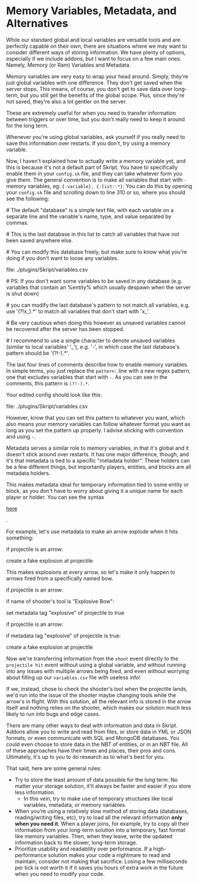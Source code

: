 # Memory Variables, Metadata, and Alternatives

While our standard global and local variables are versatile tools and are perfectly capable on their own, there are situations where we may want to consider different ways of storing information. We have plenty of options, especially if we include addons, but I want to focus on a few main ones. Namely, Memory (or Ram) Variables and Metadata.

Memory variables are very easy to wrap your head around. Simply, they're just global variables with one difference. They don't get saved when the server stops. This means, of course, you don't get to save data over long-term, but you still get the benefits of the global scope. Plus, since they're not saved, they're also a lot gentler on the server.

These are extremely useful for when you need to transfer information between triggers or over time, but you don't really need to keep it around for the long term.

Whenever you're using global variables, ask yourself if you really need to save this information over restarts. If you don't, try using a memory variable.

Now, I haven't explained how to actually write a memory variable yet, and this is because it's not a default part of Skript. You have to specifically enable them in your `config.sk` file, and they can take whatever form you give them. The general convention is to make all variables that start with `-` memory variables, eg: `{-variable}, {-list::*}`. You can do this by opening your `config.sk` file and scrolling down to line 310 or so, where you should see the following:

\# The default "database" is a simple text file, with each variable on a separate line and the variable's name, type, and value separated by commas.

\# This is the last database in this list to catch all variables that have not been saved anywhere else.

\# You can modify this database freely, but make sure to know what you're doing if you don't want to loose any variables.

file: ./plugins/Skript/variables.csv

\# PS: If you don't want some variables to be saved in any database (e.g. variables that contain an %entity% which usually despawn when the server is shut down)

\# you can modify the last database's pattern to not match all variables, e.g. use '(?!x\_).\*' to match all variables that don't start with 'x\_'.

\# Be very cautious when doing this however as unsaved variables cannot be recovered after the server has been stopped.

\# I recommend to use a single character to denote unsaved variables (similar to local variables' '\_'), e.g. '-', in which case the last database's pattern should be '(?!-).\*'.

The last four lines of comments describe how to enable memory variables. In simple terms, you just replace the `pattern:` line with a new regex pattern, one that excludes variables that start with `-`. As you can see in the comments, this pattern is `(?!-).*`.

Your edited config should look like this:

file: ./plugins/Skript/variables.csv

However, know that you can set this pattern to whatever you want, which also means your memory variables can follow whatever format you want as long as you set the pattern up properly. I advise sticking with convention and using `-`.

Metadata serves a similar role to memory variables, in that it's global and it doesn't stick around over restarts. It has one major difference, though, and it's that metadata is tied to a specific "metadata holder". These holders can be a few different things, but importantly players, entities, and blocks are all metadata holders.

This makes metadata ideal for temporary information tied to some entity or block, as you don't have to worry about giving it a unique name for each player or holder. You can see the syntax

[here](https://docs.skriptlang.org/expressions.html#ExprMetadata)

.

For example, let's use metadata to make an arrow explode when it hits something:

if projectile is an arrow:

create a fake explosion at projectile

This makes explosions at every arrow, so let's make it only happen to arrows fired from a specifically named bow.

if projectile is an arrow:

if name of shooter's tool is "Explosive Bow":

set metadata tag "explosive" of projectile to true

if projectile is an arrow:

if metadata tag "explosive" of projectile is true:

create a fake explosion at projectile

Now we're transferring information from the `shoot` event directly to the `projectile hit` event without using a global variable, and without running into any issues with multiple arrows being fired, and even without worrying about filling up our `variables.csv` file with useless info!

If we, instead, chose to check the shooter's tool when the projectile lands, we'd run into the issue of the shooter maybe changing tools while the arrow's in flight. With this solution, all the relevant info is stored in the arrow itself and nothing relies on the shooter, which makes our solution much less likely to run into bugs and edge cases.

There are many other ways to deal with information and data in Skript. Addons allow you to write and read from files, or store data in YML or JSON formats, or even communicate with SQL and MongoDB databases. You could even choose to store data in the NBT of entities, or in an NBT file. All of these approaches have their times and places, their pros and cons. Ultimately, it's up to you to do research as to what's best for you.

That said, here are some general rules:

* Try to store the least amount of data possible for the long term. No matter your storage solution, it'll always be faster and easier if you store less information.
  * In this vein, try to make use of temporary structures like local variables, metadata, or memory variables.
* When you're using a relatively slow method of storing data (databases, reading/writing files, etc), try to load all the relevant information **only when you need it**. When a player joins, for example, try to copy all their information from your long-term solution into a temporary, fast format like memory variables. Then, when they leave, write the updated information back to the slower, long-term storage.
* Prioritize usability and readability over performance. If a high-performance solution makes your code a nightmare to read and maintain, consider not making that sacrifice. Losing a few milliseconds per tick is not worth it if it saves you hours of extra work in the future when you need to modify your code.
